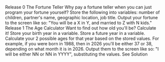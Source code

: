 Release 0
The Fortune Teller
Why pay a fortune teller when you can just program your fortune yourself?
Store the following into variables: number of children, partner's name, geographic location, job title. Output your fortune to the screen like so: "You will be a X in Y, and married to Z with N kids."
Release 1
The Age Calculator
Want to find out how old you'll be? Calculate it!
Store your birth year in a variable. Store a future year in a variable. Calculate your 2 possible ages for that year based on the stored values. For example, if you were born in 1988, then in 2026 you'll be either 37 or 38, depending on what month it is in 2026. Output them to the screen like so: "I will be either NN or NN in YYYY", substituting the values. See Solution